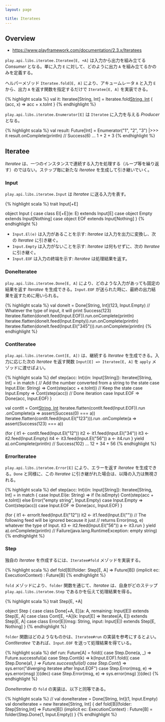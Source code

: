 ```yaml
---
layout: page

title: Iteratees
---
```


## Overview

* https://www.playframework.com/documentation/2.3.x/Iteratees

`play.api.libs.iteratee.Iteratee[E, +A]` は入力から出力を組み立てる _Consumer_ となる。単に入力 `E` に対して、どのように出力 `A` を組み立てるかのみを定義する。

ヘルパーメゾッド `Iteratee.fold[E, A]` により、アキュームレータ `A` と入力 `E` から、出力 `A` を返す関数を指定するだけで `Iteratee[E, A]` を実装できる。

{% highlight scala %}
val it: Iteratee[String, Int] = Iteratee.fold[String, Int](0) { (acc, x) =>
  acc + x.toInt
}
{% endhighlight %}

`play.api.libs.iteratee.Enumerator[E]` は `Iteratee` に入力を与える _Producer_ となる。

{% highlight scala %}
val result: Future[Int] = Enumerator("1", "2", "3") |>>> it
result.onComplete(println) // Success(6) ... 1 + 2 + 3
{% endhighlight %}

## Iteratee

_Iteratee_ は、一つのインスタンスで連続する入力を処理する（ループ等を繰り返す）のではない。ステップ毎に新たな _Iteratee_ を生成して引き継いでいく。

### Input

`play.api.libs.iteratee.Input` は _Iteratee_ に送る入力を表す。

{% highlight scala %}
trait Input[+E]

object Input {
  case class El[+E](e: E) extends Input[E]
  case object Empty extends Input[Nothing]
  case object EOF extends Input[Nothing]
}
{% endhighlight %}

* `Input.El(e)` は入力があることを示す: _Iteratee_ は入力を出力に変換し、次の _Iteratee_ に引き継ぐ。
* `Input.Empty` は入力がないことを示す: _Iteratee_ は何もせずに、次の _Iteratee_ に引き継ぐ。
* `Input.EOF` は入力の終端を示す: _Iteratee_ は処理結果を返す。

### DoneIteratee

`play.api.libs.iteratee.Done[E, A]` により、どのような入力があっても固定の結果を返す _Iteratee_ を生成できる。`Input.EOF` が送られた時に、最終の出力結果を返すために用いられる。

{% highlight scala %}
val doneIt = Done[String, Int](123, Input.Empty)
// Whatever the type of input, it will print Success(123)
Iteratee.flatten(doneIt.feed(Input.EOF)).run.onComplete(println)
Iteratee.flatten(doneIt.feed(Input.Empty)).run.onComplete(println)
Iteratee.flatten(doneIt.feed(Input.El("345"))).run.onComplete(println)
{% endhighlight %}

### ContIteratee

`play.api.libs.iteratee.Cont[E, A])` は、継続する _Iteratee_ を生成できる。入力に応じた次の _Iteratee_ を返す関数 `Input[E] => Iteratee[E, A]` を `apply` メゾッドに渡せばよい。

{% highlight scala %}
def step(acc: Int)(in: Input[String]): Iteratee[String, Int] = in match {
  // Add the number converted from a string to the state
  case Input.El(e: String) => Cont(step(acc + e.toInt))
  // Keep the state
  case Input.Empty => Cont(step(acc))
  // Done iteration
  case Input.EOF => Done(acc, Input.EOF)
}

val contIt = Cont[String, Int](step(0))
Iteratee.flatten(contIt.feed(Input.EOF)).run
  .onComplete(a => assert(Success(0) === a))
Iteratee.flatten(contIt.feed(Input.El("123"))).run
  .onComplete(a => assert(Success(123) === a))

(for {
  it1 <- contIt.feed(Input.El("12"))
  it2 <- it1.feed(Input.El("34"))
  it3 <- it2.feed(Input.Empty)
  it4 <- it3.feed(Input.El("56"))
  a <- it4.run
} yield a).onComplete(println) // Success(102) ... 12 + 34 + 56
{% endhighlight %}

### ErrorIteratee

`play.api.libs.iteratee.Error[E]` により、エラーを返す _Iteratee_ を生成できる。`Done` と同様に、この _Iteratee_ に引き継がれた場合は、以降の入力は無視される。

{% highlight scala %}
def step(acc: Int)(in: Input[String]): Iteratee[String, Int] = in match {
  case Input.El(e: String) =>
    if (!e.isEmpty) Cont(step(acc + e.toInt))
    else Error("empty string", Input.Empty)
  case Input.Empty => Cont(step(acc))
  case Input.EOF => Done(acc, Input.EOF)
}

(for {
  it1 <- errorIt.feed(Input.El("12"))
  it2 <- it1.feed(Input.El(""))
  // The following feed will be ignored because it just
  // returns Error(msg, e) whatever the type of Input.
  it3 <- it2.feed(Input.El("56"))
  a <- it3.run
} yield a).onComplete(println) // Failure(java.lang.RuntimeException: empty string)
{% endhighlight %}

### Step

独自の _Iteratee_ を作成するには、`Iteratee#fold` メゾッドを実装する。

{% highlight scala %}
def fold[B](folder: Step[E, A] => Future[B])
           (implicit ec: ExecutionContext) : Future[B]
{% endhighlight %}

`fold` メゾッドにより、`folder` 関数を通じて、_Iteratee_ は、自身がどのステップ `play.api.libs.iteratee.Step` であるかを伝えて処理結果を得る。

{% highlight scala %}
trait Step[E, +A]

object Step {
  case class Done[+A, E](a: A, remaining: Input[E]) extends Step[E, A]
  case class Cont[E, +A](k: Input[E] => Iteratee[A, E]) extends Step[E, A]
  case class Error[E](msg: String, input: Input[E]) extends Step[E, Nothing]
}
{% endhighlight %}

`folder` 関数はどのようなものかは、`Iteratee#run` の実装を参考にするとよい。_ContIteratee_ であれば、`Input.EOF` を送って処理結果を得ている。

{% highlight scala %}
def run: Future[A] = fold({
  case Step.Done(a, _) => Future.successful(a)
  case Step.Cont(k) => k(Input.EOF).fold({
    case Step.Done(a1, _) => Future.successful(a1)
    case Step.Cont(_) => sys.error("diverging iteratee after Input.EOF")
    case Step.Error(msg, e) => sys.error(msg)
  })(dec)
  case Step.Error(msg, e) => sys.error(msg)
})(dec)
{% endhighlight %}

_DoneIteratee_ の `fold` の実装は、以下と同等である。

{% highlight scala %}
// val doneIteratee = Done[String, Int](1, Input.Empty)
val doneIteratee = new Iteratee[String, Int] {
  def fold[B](folder: Step[String,Int] => Future[B])
             (implicit ec: ExecutionContext) : Future[B] =
    folder(Step.Done(1, Input.Empty))
}
{% endhighlight %}

